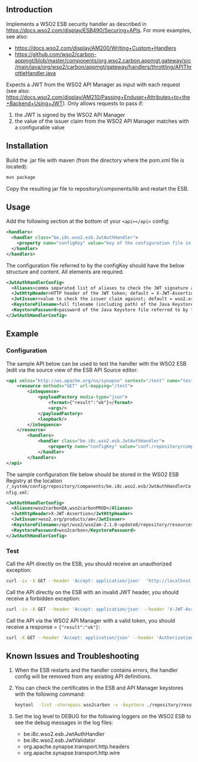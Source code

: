 ## Introduction
Implements a WSO2 ESB security handler as described in https://docs.wso2.com/display/ESB490/Securing+APIs. For more examples, see also:
 - https://docs.wso2.com/display/AM200/Writing+Custom+Handlers
 - https://github.com/wso2/carbon-appmgt/blob/master/components/org.wso2.carbon.appmgt.gateway/src/main/java/org/wso2/carbon/appmgt/gateway/handlers/throttling/APIThrottleHandler.java  
 
Expects a JWT from the WSO2 API Manager as input with each request (see also: https://docs.wso2.com/display/AM210/Passing+Enduser+Attributes+to+the+Backend+Using+JWT). Only allows requests to pass if:
1.  the JWT is signed by the WSO2 API Manager
2.  the value of the issuer claim from the WSO2 API Manager matches with a configurable value

## Installation
Build the .jar file with maven (from the directory where the pom.xml file is located):
```sh
mvn package
```

Copy the resulting jar file to repository/components/lib and restart the ESB.

## Usage
Add the following section at the bottom of your `<api></api>` config:
```xml
<handlers>
  <handler class="be.i8c.wso2.esb.JwtAuthHandler">
    <property name="configKey" value="key of the configuration file in the Configuration repository of the ESB registry"/>
  </handler>
</handlers>
```
  
The configuration file referred to by the configKey should have the below structure and content. All elements are required.
  
```xml
<JwtAuthHandlerConfig>
  <Aliases>comma separated list of aliases to check the JWT signature against</Aliases>
  <JwtHttpHeader>HTTP header of the JWT token; default = X-JWT-Assertion</JwtHttpHeader>
  <JwtIssuer>value to check the issuer claim against; default = wso2.org/products/am</JwtIssuer>
  <KeystoreFilename>full filename (including path) of the Java Keystore that contains the aliases referred to by the Aliases element</KeystoreFilename>
  <KeystorePassword>password of the Java Keystore file referred to by the KeystoreFilename element</KeystorePassword>
</JwtAuthHandlerConfig>
```
  
  
## Example
### Configuration
The sample API below can be used to test the handler with the WSO2 ESB (edit via the source view of the ESB API Source editor:
```xml
<api xmlns="http://ws.apache.org/ns/synapse" context="/test" name="test">
	<resource methods="GET" url-mapping="/test">
		<inSequence>
			<payloadFactory media-type="json">
				<format>{"result":"ok"}</format>
				<args/>
			</payloadFactory>
			<loopback/>
		</inSequence>
	</resource>
        <handlers>
            <handler class="be.i8c.wso2.esb.JwtAuthHandler">
                <property name="configKey" value="conf:/repository/components/be.i8c.wso2.esb/JwtAuthHandlerConfig.xml"/>
            </handler>
        </handlers>
</api>
```
  
The sample configuration file below should be stored in the WSO2 ESB Registry at the location `/_system/config/repository/components/be.i8c.wso2.esb/JwtAuthHandlerConfig.xml`:
  
```xml
<JwtAuthHandlerConfig>
  <Aliases>wso2carbonQA,wso2carbonPROD</Aliases>
  <JwtHttpHeader>X-JWT-Assertion</JwtHttpHeader>
  <JwtIssuer>wso2.org/products/am</JwtIssuer>
  <KeystoreFilename>/opt/wso2/wso2am-2.1.0-update8/repository/resources/security/wso2carbon.jks</KeystoreFilename>
  <KeystorePassword>wso2carbon</KeystorePassword>
</JwtAuthHandlerConfig>
```
  
  
### Test
Call the API directly on the ESB, you should receive an unauthorized exception:
```sh
curl -iv -X GET --header 'Accept: application/json'  'http://localhost:8284/test/test'
```
Call the API directly on the ESB with an invalid JWT header, you should receive a forbidden exception:
```sh
curl -iv -X GET --header 'Accept: application/json' --header 'X-JWT-Assertion: test123' 'http://localhost:8284/test/test'
```
Call the API via the WSO2 API Manager with a valid token, you should receive a response = `{"result":"ok"}`: 
```sh
curl -X GET --header 'Accept: application/json' --header 'Authorization: Bearer b27463b5-f8bc-305d-a869-67257b27db00' 'http://localhost:8286/test/v1.0/test'
```
  
  
## Known Issues and Troubleshooting
1.  When the ESB restarts and the handler contains errors, the handler config will be removed from any existing API definitions.  
2.  You can check the certificates in the ESB and API Manager keystores with the following command:  
    
    ```sh
    keytool  -list -storepass wso2carbon -v -keystore ./repository/resources/security/wso2carbon.jks  
    ```
3.  Set the log level to DEBUG for the following loggers on the WSO2 ESB to see the debug messages in the log files:
    - be.i8c.wso2.esb.JwtAuthHandler
    - be.i8c.wso2.esb.JwtValidator
    - org.apache.synapse.transport.http.headers
    - org.apache.synapse.transport.http.wire
    